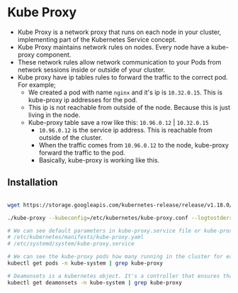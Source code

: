 # Kube Proxy
- Kube Proxy is a network proxy that runs on each node in your cluster, implementing part of the Kubernetes Service concept.
- Kube Proxy maintains network rules on nodes. Every node have a kube-proxy component.
- These network rules allow network communication to your Pods from network sessions inside or outside of your cluster.
- Kube proxy have ip tables rules to forward the traffic to the correct pod. For example;
  - We created a pod with name `nginx` and it's ip is `10.32.0.15`. This is kube-proxy ip addresses for the pod.
  - This ip is not reachable from outside of the node. Because this is just living in the node.
  - Kube-proxy table save a row like this: `10.96.0.12` | `10.32.0.15`
    - `10.96.0.12` is the service ip address. This is reachable from outside of the cluster.
    - When the traffic comes from `10.96.0.12` to the node, kube-proxy forward the traffic to the pod.
    - Basically, kube-proxy is working like this.

## Installation

``` bash

wget https://storage.googleapis.com/kubernetes-release/release/v1.18.0/bin/linux/amd64/kube-proxy

./kube-proxy --kubeconfig=/etc/kubernetes/kube-proxy.conf --logtostderr=true --v=2

# We can see default parameters in kube-proxy.service file or kube-proxy.yaml file.
# /etc/kubernetes/manifests/kube-proxy.yaml
# /etc/systemd/system/kube-proxy.service

# We can see the kube-proxy pods how many running in the cluster for each node.
kubectl get pods -n kube-system | grep kube-proxy

# Deamonsets is a kubernetes object. It's a controller that ensures that a pod runs on all (or some) nodes in desired count.
kubectl get deamonsets -n kube-system | grep kube-proxy


```